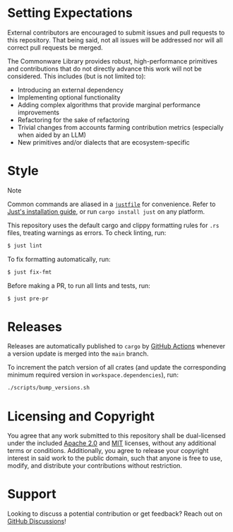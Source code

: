 # Setting Expectations

External contributors are encouraged to submit issues and pull requests to this repository. That being said, not all issues will be addressed nor will all correct pull requests be merged.

The Commonware Library provides robust, high-performance primitives and contributions that do not directly advance this work will not be considered. This includes (but is not limited to):

- Introducing an external dependency
- Implementing optional functionality
- Adding complex algorithms that provide marginal performance improvements
- Refactoring for the sake of refactoring
- Trivial changes from accounts farming contribution metrics (especially when aided by an LLM)
- New primitives and/or dialects that are ecosystem-specific

# Style

> [!NOTE]
> Common commands are aliased in a [`justfile`](https://github.com/casey/just) for convenience. Refer to
> [Just's installation guide](https://github.com/casey/just?tab=readme-ov-file#installation), or run
> `cargo install just` on any platform.

This repository uses the default cargo and clippy formatting rules for `.rs` files, treating warnings as errors. To check linting, run:

```bash
$ just lint
```

To fix formatting automatically, run:

```bash
$ just fix-fmt
```

Before making a PR, to run all lints and tests, run:

```bash
$ just pre-pr
```

# Releases

Releases are automatically published to `cargo` by [GitHub Actions](.github/workflows/publish.yml) whenever a version update is merged into the `main` branch.

To increment the patch version of all crates (and update the corresponding minimum required version in `workspace.dependencies`), run:

```bash
./scripts/bump_versions.sh
```

# Licensing and Copyright

You agree that any work submitted to this repository shall be dual-licensed under the included [Apache 2.0](./LICENSE-APACHE) and [MIT](./LICENSE-MIT) licenses, without any additional terms or conditions. Additionally, you agree to release your copyright interest in said work to the public domain, such that anyone is free to use, modify, and distribute your contributions without restriction.

# Support

Looking to discuss a potential contribution or get feedback? Reach out on [GitHub Discussions](https://github.com/commonwarexyz/monorepo/discussions)!
